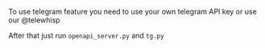 To use telegram feature you need to use your own telegram API key or use our @telewhisp

After that just run `openapi_server.py` and `tg.py`
